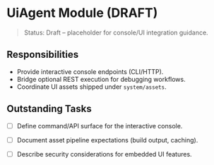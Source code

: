 # UiAgent Module (DRAFT)

> Status: Draft – placeholder for console/UI integration guidance.

## Responsibilities
- Provide interactive console endpoints (CLI/HTTP).
- Bridge optional REST execution for debugging workflows.
- Coordinate UI assets shipped under `system/assets`.

## Outstanding Tasks
- [ ] Define command/API surface for the interactive console.
- [ ] Document asset pipeline expectations (build output, caching).
- [ ] Describe security considerations for embedded UI features.

